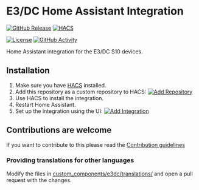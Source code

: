 # E3/DC Home Assistant Integration

[![GitHub Release](https://img.shields.io/github/release/siku2/hass-e3dc.svg?style=flat-square)](https://github.com/siku2/hass-e3dc/releases)
[![HACS](https://img.shields.io/badge/HACS-Custom-orange.svg?style=flat-square)](https://hacs.xyz/docs/faq/custom_repositories)

[![License](https://img.shields.io/github/license/siku2/hass-e3dc.svg?style=flat-square)](LICENSE)
[![GitHub Activity](https://img.shields.io/github/commit-activity/y/siku2/hass-e3dc.svg?style=flat-square)](https://github.com/siku2/hass-e3dc/commits/main)

Home Assistant integration for the E3/DC S10 devices.

## Installation

1. Make sure you have [HACS](https://hacs.xyz) installed.
2. Add this repository as a custom repository to HACS: [![Add Repository](https://my.home-assistant.io/badges/hacs_repository.svg)](https://my.home-assistant.io/redirect/hacs_repository/?owner=siku2&repository=hass-e3dc&category=integration)
3. Use HACS to install the integration.
4. Restart Home Assistant.
5. Set up the integration using the UI: [![Add Integration](https://my.home-assistant.io/badges/config_flow_start.svg)](https://my.home-assistant.io/redirect/config_flow_start/?domain=e3dc)

## Contributions are welcome

If you want to contribute to this please read the [Contribution guidelines](CONTRIBUTING.md)

### Providing translations for other languages

Modify the files in [custom_components/e3dc/translations/](./custom_components/e3dc/translations/) and open a pull request with the changes.
